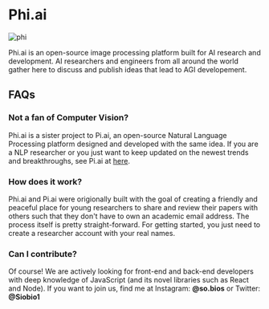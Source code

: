 Phi.ai
====================================================================================================================================================
![phi](https://user-images.githubusercontent.com/39483396/66201745-dee9af00-e6b0-11e9-8309-04990065afda.png)

Phi.ai is an open-source image processing platform built for AI research and development. AI researchers and engineers from all around the world gather here to discuss and publish ideas that lead to AGI developement.

## FAQs
### Not a fan of Computer Vision? 
Phi.ai is a sister project to Pi.ai, an open-source Natural Language Processing platform designed and developed with the same idea. If you are a NLP researcher or you just want to keep updated on the newest trends and breakthroughs, see Pi.ai at [here](https://github.com/SOB845/Pi).

### How does it work?
Phi.ai and Pi.ai were origionally built with the goal of creating a friendly and peaceful place for young researchers to share and review their papers with others such that they don't have to own an academic email address.
The process itself is pretty straight-forward. For getting started, you just need to create a researcher account with your real names.

### Can I contribute?
Of course! We are actively looking for front-end and back-end developers with deep knowledge of JavaScript (and its novel libraries such as React and Node). If you want to join us, find me at Instagram: **@so.bios** or Twitter: **@Siobio1**
